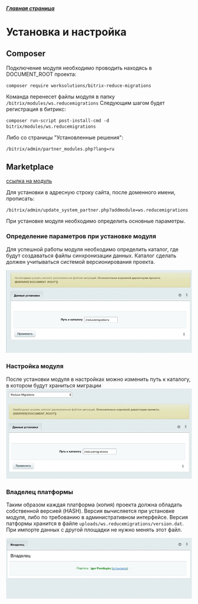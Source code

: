 ##### [Главная страница](../README.md)

# Установка и настройка

## Composer

Подключение модуля необходимо проводить находясь в DOCUMENT_ROOT проекта:

```
composer require worksolutions/bitrix-reduce-migrations
```
Команда перенесет файлы модуля в папку `/bitrix/modules/ws.reducemigrations`
Следующим шагом будет регистрация в битрикс:

```
composer run-script post-install-cmd -d bitrix/modules/ws.reducemigrations
```
Либо со страницы "Установленные решения":
```
/bitrix/admin/partner_modules.php?lang=ru
```

## Marketplace

[ссылка на модуль](http://marketplace.1c-bitrix.ru/solutions/ws.reducemigrations/)

Для установки в адресную строку сайта, после доменного имени, прописать:

```
/bitrix/admin/update_system_partner.php?addmodule=ws.reducemigrations
```

При установке модуля необходимо определить основные параметры.

### Определение параметров при установке модуля

Для успешной работы модуля необходимо определить каталог, где будут создаваться файлы синхронизации данных.
Каталог сделать должен учитываться системой версионирования проекта.

![Ввод параметров при установке модуля.](../data/install_market.jpg)

### Настройка модуля

После установки модуля в настройках можно изменить путь к каталогу, в котором будут храниться миграции
![Настройка модуля.](../data/settings_page.jpg)

### Владелец платформы

Таким образом каждая платформа (копия) проекта должна обладать собственной версией (HASH). Версия вычисляется при установке модуля,
либо по требованию в административном интерфейсе.
Версия патформы хранится в файле `uploads/ws.reducemigrations/version.dat`. При импорте данных с другой площадки не нужно менять этот файл.

![Версия платформы.](../data/developer_version.jpg)
